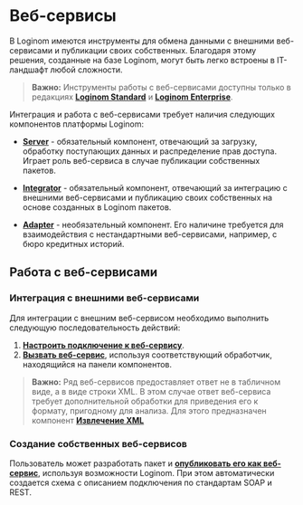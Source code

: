 # Веб-сервисы

В Loginom имеются инструменты для обмена данными с внешними веб-сервисами и публикации своих собственных. Благодаря этому решения, созданные на базе Loginom, могут быть легко встроены в IT-ландшафт любой сложности.

> **Важно:** Инструменты работы с веб-сервисами доступны только в редакциях **[Loginom Standard](https://loginom.ru/platform/pricing#edition-standard)** и **[Loginom Enterprise](https://loginom.ru/platform/pricing#edition-enterprise)**.

Интеграция и работа с веб-сервисами требует наличия следующих компонентов платформы Loginom:

* **[Server](https://loginom.ru/platform/pricing#component-server)** - обязательный компонент, отвечающий за загрузку, обработку поступающих данных и распределение прав доступа. Играет роль веб-сервиса в случае публикации собственных пакетов.

* **[Integrator](https://loginom.ru/platform/pricing#component-integrator)** - обязательный компонент, отвечающий за интеграцию с внешними веб-сервисами и публикацию своих собственных на основе созданных в Loginom пакетов.

* **[Adapter](https://loginom.ru/platform/pricing#component-adapter)** - необязательный компонент. Его наличине требуется для взаимодействия с нестандартными веб-сервисами, например, с бюро кредитных историй.

## Работа с веб-сервисами

### Интеграция с внешними веб-сервисами

Для интеграции с внешним веб-сервисом необходимо выполнить следующую последовательность действий:

1. **[Настроить подключение к веб-сервису](../../integration/web-services/connecting-web-service.md)**.
2. **[Вызвать веб-сервис](../../integration/web-services/calling_web_service.md)**, используя соответствующий обработчик, находящийся на панели компонентов.

> **Важно:** Ряд веб-сервисов предоставляет ответ не в табличном виде, а в виде строки XML. В этом случае ответ веб-сервиса требует дополнительной обработки для приведения его к формату, пригодному для анализа. Для этого предназначен компонент **[Извлечение XML](../../integration/web-services/extracting_xml.md)**

### Создание собственных веб-сервисов

Пользователь может разработать пакет и **[опубликовать его как веб-сервис](../../integration/web-services/publishing-web-service.md)**, используя возможности Loginom. При этом автоматически создается схема с описанием подключения по стандартам SOAP и REST. 
